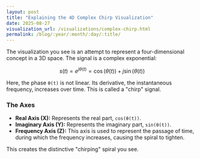 ```yaml
---
layout: post
title: "Explaining the 4D Complex Chirp Visualization"
date: 2025-08-27
visualization_url: /visualizations/complex-chirp.html
permalink: /blog/:year/:month/:day/:title/
---
```


The visualization you see is an attempt to represent a four-dimensional concept in a 3D space. The signal is a complex exponential:

$$ s(t) = e^{j\theta(t)} = \cos(\theta(t)) + j\sin(\theta(t)) $$

Here, the phase `θ(t)` is not linear. Its derivative, the instantaneous frequency, increases over time. This is called a "chirp" signal.

### The Axes

-   **Real Axis (X):** Represents the real part, `cos(θ(t))`.
-   **Imaginary Axis (Y):** Represents the imaginary part, `sin(θ(t))`.
-   **Frequency Axis (Z):** This axis is used to represent the passage of time, during which the frequency increases, causing the spiral to tighten.

This creates the distinctive "chirping" spiral you see.